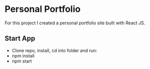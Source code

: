 # Personal Portfolio

For this project I created a personal portfolio site built with React JS.

## Start App

* Clone repo, install, cd into folder and run:
* npm install
* npm start
